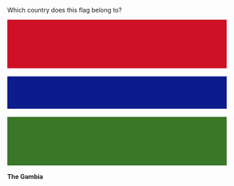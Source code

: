 Which country does this flag belong to?

![Flag of The Gambia](images/Flag_of_The_Gambia.svg)
<!--question-->
**The Gambia**